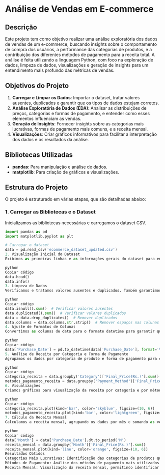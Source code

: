 # Análise de Vendas em E-commerce

## Descrição

Este projeto tem como objetivo realizar uma análise exploratória dos dados de vendas de um e-commerce, buscando insights sobre o comportamento de compra dos usuários, a performance das categorias de produtos, e a contribuição dos diferentes métodos de pagamento para a receita total. A análise é feita utilizando a linguagem Python, com foco na exploração de dados, limpeza de dados, visualizações e geração de insights para um entendimento mais profundo das métricas de vendas.

## Objetivos do Projeto

1. **Carregar e Limpar os Dados**: Importar o dataset, tratar valores ausentes, duplicados e garantir que os tipos de dados estejam corretos.
2. **Análise Exploratória de Dados (EDA)**: Analisar as distribuições de preços, categorias e formas de pagamento, e entender como esses elementos influenciam as vendas.
3. **Geração de Insights**: Fornecer insights sobre as categorias mais lucrativas, formas de pagamento mais comuns, e a receita mensal.
4. **Visualizações**: Criar gráficos informativos para facilitar a interpretação dos dados e os resultados da análise.

## Bibliotecas Utilizadas

- **pandas**: Para manipulação e análise de dados.
- **matplotlib**: Para criação de gráficos e visualizações.

## Estrutura do Projeto

O projeto é estruturado em várias etapas, que são detalhadas abaixo:

### 1. Carregar as Bibliotecas e o Dataset

Inicializamos as bibliotecas necessárias e carregamos o dataset CSV.

```python
import pandas as pd
import matplotlib.pyplot as plt

# Carregar o dataset
data = pd.read_csv('ecommerce_dataset_updated.csv')
2. Visualização Inicial do Dataset
Exibimos as primeiras linhas e as informações gerais do dataset para entender melhor sua estrutura.

python
Copiar código
data.head()
data.info()
3. Limpeza de Dados
Verificamos e tratamos valores ausentes e duplicados. Também garantimos que os nomes das colunas estejam limpos, sem espaços adicionais.

python
Copiar código
data.isnull().sum()  # Verificar valores ausentes
data.duplicated().sum()  # Verificar valores duplicados
data = data.drop_duplicates()  # Remover duplicados
data.columns = data.columns.str.strip()  # Remover espaços nas colunas
4. Ajuste de Formatos de Colunas
Convertimos as colunas de data para o formato datetime para garantir que possamos manipulá-las corretamente.

python
Copiar código
data['Purchase_Date'] = pd.to_datetime(data['Purchase_Date'], format='%d-%m-%Y')
5. Análise de Receita por Categoria e Forma de Pagamento
Agrupamos os dados por categoria de produto e forma de pagamento para calcular a receita total.

python
Copiar código
categoria_receita = data.groupby('Category')['Final_Price(Rs.)'].sum().sort_values(ascending=False)
metodos_pagamento_receita = data.groupby('Payment_Method')['Final_Price(Rs.)'].sum().sort_values(ascending=False)
6. Visualizações
Criamos gráficos para visualização da receita por categoria e por método de pagamento, além da receita mensal.

python
Copiar código
categoria_receita.plot(kind='bar', color='skyblue', figsize=(10, 6))
metodos_pagamento_receita.plot(kind='bar', color='lightgreen', figsize=(10, 6))
7. Cálculo da Receita Mensal
Calculamos a receita mensal, agrupando os dados por mês e somando as vendas.

python
Copiar código
data['Month'] = data['Purchase_Date'].dt.to_period('M')
receita_mensal = data.groupby('Month')['Final_Price(Rs.)'].sum()
receita_mensal.plot(kind='line', color='orange', figsize=(10, 6))
Resultados Obtidos
Categorias Mais Lucrativas: Identificação das categorias de produtos que mais geraram receita.
Métodos de Pagamento: Análise dos métodos de pagamento mais utilizados e a contribuição de cada um para a receita total.
Receita Mensal: Visualização da receita mensal, permitindo identificar picos de vendas ou períodos com menor performance.
